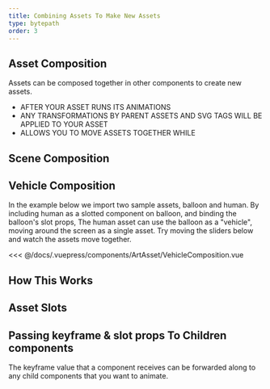 ```yaml
---
title: Combining Assets To Make New Assets
type: bytepath
order: 3
---
```

## Asset Composition
Assets can be composed together in other components to create new assets. 

- AFTER YOUR ASSET RUNS ITS ANIMATIONS
- ANY TRANSFORMATIONS BY PARENT ASSETS AND SVG TAGS WILL BE APPLIED TO YOUR ASSET
- ALLOWS YOU TO MOVE ASSETS TOGETHER WHILE  


## Scene Composition


## Vehicle Composition

In the example below we import two sample assets, balloon and human. By including human as a slotted component on balloon, and binding the balloon's slot props, The human asset can use the balloon as a "vehicle", moving around the screen as a single asset. 
Try moving the sliders below and watch the assets move together. 
 
<<< @/docs/.vuepress/components/ArtAsset/VehicleComposition.vue

<ClientOnly>
<ArtAsset-VehicleComposition />
</ClientOnly>


## How This Works

## Asset Slots

## Passing keyframe & slot props To Children components
The keyframe value that a component receives can be forwarded along to any child components that you want to animate. 
